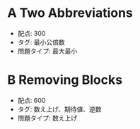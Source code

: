 # A Two Abbreviations

- 配点: 300
- タグ: 最小公倍数
- 問題タイプ: 最大最小

# B Removing Blocks

- 配点: 600
- タグ: 数え上げ、期待値、逆数
- 問題タイプ: 数え上げ